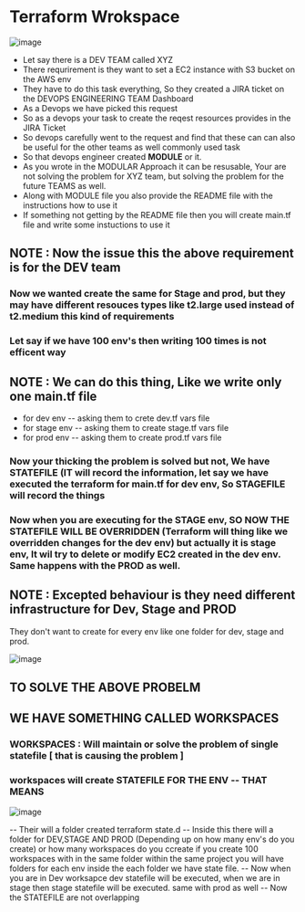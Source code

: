 # Terraform Wrokspace 


![image](https://github.com/pavankumar0077/terraform-zero-to-hero/assets/40380941/6f95455f-e0e3-4f9b-8e78-6841f46e40a7)


- Let say there is a DEV TEAM called XYZ
- There requrirement is they want to set a EC2 instance with S3 bucket on the AWS env
- They have to do this task everything, So they created a JIRA ticket on the DEVOPS ENGINEERING TEAM Dashboard
- As a Devops we have picked this request
- So as a devops your task to create the reqest resources provides in the JIRA Ticket
- So devops carefully went to the request and find that these can can also be useful for the other teams as well commonly used task
- So that devops engineer created **MODULE** or it.
- As you wrote in the MODULAR Approach it can be resusable, Your are not solving the problem for XYZ team, but solving the problem for the future TEAMS as well.
- Along with MODULE file you also provide the README file with the instructions how to use it
- If something not getting by the README file then you will create main.tf file and write some instuctions to use it


NOTE : Now the issue this the above requirement is for the DEV team 
-
### Now we wanted create the same for Stage and prod, but they may have different resouces types like t2.large used instead of t2.medium this kind of requirements
### Let say if we have 100 env's then writing 100 times is not efficent way 

NOTE : We can do this thing, Like we write only one main.tf file 
-
- for dev env -- asking them to crete dev.tf vars file
- for stage env -- asking them to create stage.tf vars file
- for prod env -- asking them to create prod.tf vars file

### Now your thicking the problem is solved but not, We have STATEFILE (IT will record the information, let say we have executed the terraform for main.tf for dev env, So STAGEFILE will record the things 
### Now when you are executing for the STAGE env, SO NOW THE STATEFILE WILL BE OVERRIDDEN (Terraform will thing like we overridden changes for the dev env) but actually it is stage env, It wil try to delete or modify EC2 created in the dev env. Same happens with the PROD as well.

NOTE : Excepted behaviour is they need different infrastructure for Dev, Stage and PROD
-

They don't want to create for every env like one folder for dev, stage and prod.

![image](https://github.com/pavankumar0077/terraform-zero-to-hero/assets/40380941/1a61b31c-a0a5-435d-ab44-bd4349314538)


TO SOLVE THE ABOVE PROBELM 
-
## WE HAVE SOMETHING CALLED WORKSPACES
### WORKSPACES : Will maintain or solve the problem of single statefile [ that is causing the problem ]
### workspaces will create STATEFILE FOR THE ENV -- THAT MEANS 
![image](https://github.com/pavankumar0077/terraform-zero-to-hero/assets/40380941/274744b6-bb22-42c6-ba4d-98285e1e7063)

-- Their will a folder created terraform state.d 
-- Inside this there will a folder for DEV,STAGE AND PROD (Depending up on how many env's do you create) or how many workspaces do you ccreate if you create 100 workspaces with in the same folder within the same project you will have folders for each env inside the each folder we have state file.
-- Now when you are in Dev worksapce dev statefile will be executed, when we are in stage then stage statefile will be executed. same with prod as well
-- Now the STATEFILE are not overlapping
